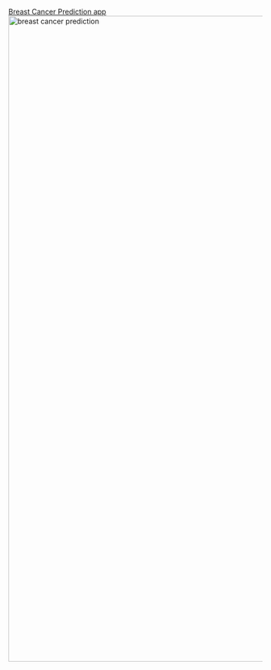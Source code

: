 [Breast Cancer Prediction app](https://ai-ml-project-pq883pvidgvheemk2b3jgb.streamlit.app/)
<img width="1280" alt="breast cancer prediction" src="https://github.com/user-attachments/assets/c5a303d5-008c-480d-b866-37db5f104f1c">
